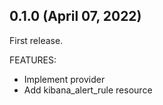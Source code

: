 ## 0.1.0 (April 07, 2022)

First release.

FEATURES:
- Implement provider
- Add kibana_alert_rule resource
